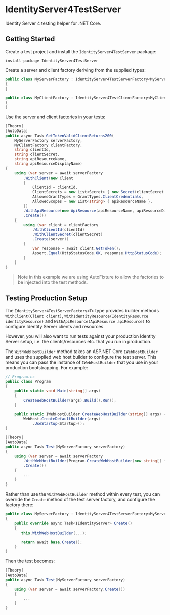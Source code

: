 # IdentityServer4TestServer

Identity Server 4 testing helper for .NET Core.

## Getting Started

Create a test project and install the `IdentityServer4TestServer` package:

```
install-package IdentityServer4TestServer
```

Create a server and client factory deriving from the supplied types:

```csharp
public class MyServerFactory : IdentityServer4TestServerFactory<MyServerFactory>
{
}

public class MyClientFactory : IdentityServer4TestClientFactory<MyClientFactory>
{
}
```

Use the server and client factories in your tests:

```csharp
[Theory]
[AutoData]
public async Task GetTokenValidClientReturns200(
    MyServerFactory serverFactory,
    MyClientFactory clientFactory,
    string clientId,
    string clientSecret,
    string apiResourceName,
    string apiResourceDisplayName)
{
    using (var server = await serverFactory
        .WithClient(new Client
        {
            ClientId = clientId,
            ClientSecrets = new List<Secret> { new Secret(clientSecret.Sha256()) },
            AllowedGrantTypes = GrantTypes.ClientCredentials,
            AllowedScopes = new List<string> { apiResourceName },
        })
        .WithApiResource(new ApiResource(apiResourceName, apiResourceDisplayName))
        .Create())
    {
        using (var client = clientFactory
            .WithClientId(clientId)
            .WithClientSecret(clientSecret)
            .Create(server))
        {
            var response = await client.GetToken();
            Assert.Equal(HttpStatusCode.OK, response.HttpStatusCode);
        }
    }
}
```

> Note in this example we are using AutoFixture to allow the factories to be injected into the test methods.

## Testing Production Setup

The `IdentityServer4TestServerFactory<T>` type provides builder methods `WithClient(Client client)`, `WithIdentityResource(IdentityResource identityResource)` and `WithApiResource(ApiResource apiResource)` to configure Identity Server clients and resources.

However, you will also want to run tests against your production Identity Server setup, i.e. the clients/resources etc. that you run in production.

The `WithWebHostBuilder` method takes an ASP.NET Core `IWebHostBuilder` and uses the supplied web host builder to configure the test server. This means you can pass the instance of `IWebHostBuilder` that you use in your production bootstrapping. For example:

```csharp
// Program.cs
public class Program
{
    public static void Main(string[] args)
    {
        CreateWebHostBuilder(args).Build().Run();
    }

    public static IWebHostBuilder CreateWebHostBuilder(string[] args) =>
        WebHost.CreateDefaultBuilder(args)
            .UseStartup<Startup>();
}

[Theory]
[AutoData]
public async Task Test(MyServerFactory serverFactory)
{
    using (var server = await serverFactory
        .WithWebHostBuilder(Program.CreateWebHostBuilder(new string[] {})
        .Create())
    {
        ...
    }
}
```

Rather than use the `WithWebHostBuilder` method within every test, you can override the `Create` method of the test server factory, and configure the factory there:

```csharp
public class MyServerFactory : IdentityServer4TestServerFactory<MyServerFactory>
{
    public override async Task<IIdentityServer> Create()
    {
       this.WithWebHostBuilder(...);

       return await base.Create();
    }
}
```

Then the test becomes:

```csharp
[Theory]
[AutoData]
public async Task Test(MyServerFactory serverFactory)
{
    using (var server = await serverFactory.Create())
    {
        ...
    }
}
```
